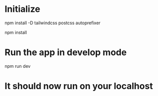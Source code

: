 # Initialize

npm install -D tailwindcss postcss autoprefixer

npm install

# Run the app in develop mode

npm run dev

# It should now run on your localhost

